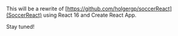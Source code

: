 This will be a rewrite of [https://github.com/holgergp/soccerReact](SoccerReact) using React 16 and Create React App.

Stay tuned!